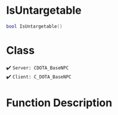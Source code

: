 # IsUntargetable
```lua
bool IsUntargetable()
```
# Class
✔️ `Server: CDOTA_BaseNPC`  
✔️ `Client: C_DOTA_BaseNPC`  

# Function Description

